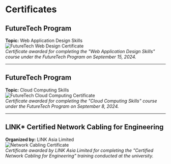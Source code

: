 # Certificates

## FutureTech Program
**Topic:** Web Application Design Skills  
![FutureTech Web Design Certificate](path/to/IMG_6218.jpeg)  
*Certificate awarded for completing the "Web Application Design Skills" course under the FutureTech Program on September 15, 2024.*

---

## FutureTech Program
**Topic:** Cloud Computing Skills  
![FutureTech Cloud Computing Certificate](path/to/image2.jpg)  
*Certificate awarded for completing the "Cloud Computing Skills" course under the FutureTech Program on September 8, 2024.*

---

## LINK* Certified Network Cabling for Engineering  
**Organized by:** LINK Asia Limited  
![Network Cabling Certificate](path/to/image3.jpg)  
*Certificate awarded by LINK Asia Limited for completing the "Certified Network Cabling for Engineering" training conducted at the university.*
